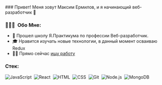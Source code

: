 <div style='background-image: url(https://user-images.githubusercontent.com/93122869/199024912-ff4a4078-49df-4ad7-b957-eff4c0e83fd1.svg); background-repeat: no-repeat; width:435px; height:30px'></div>
### Привет! Меня зовут Максим Ермилов, и я начинающий веб-разработчик 👋

### 👨🏻‍💻 &nbsp;Обо Мне:
- 🔭 Прошел школу Я.Практикума по профессии Веб-разработчик.
- 🎓 Нравится изучать новые технологии, в данный момент осваиваю Redux
- 🤝🏻 Прямо сейчас [ищу работу](https://www.linkedin.com/in/max-ermilov/)

### Стек:
![JavaScript](https://img.shields.io/badge/-JavaScript-05122A?style=flat&logo=javascript)&nbsp;
![React](https://img.shields.io/badge/-React-05122A?style=flat&logo=react)&nbsp;
![HTML](https://img.shields.io/badge/-HTML-05122A?style=flat&logo=HTML5)&nbsp;
![CSS](https://img.shields.io/badge/-CSS-05122A?style=flat&logo=CSS3&logoColor=1572B6)&nbsp;
![Git](https://img.shields.io/badge/-Git-05122A?style=flat&logo=git)&nbsp;
![Node.js](https://img.shields.io/badge/Node.js-05122A?style=flat&logo=node.js)&nbsp;
![MongoDB](https://img.shields.io/badge/MongoDB-05122A?style=flat&logo=mongodb)&nbsp;

